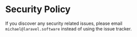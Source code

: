 # Security Policy

If you discover any security related issues, please email `michael@laravel.software` instead of using the issue tracker.
